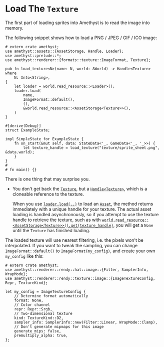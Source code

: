 # Load The `Texture`

The first part of loading sprites into Amethyst is to read the image into memory.

The following snippet shows how to load a PNG / JPEG / GIF / ICO image:

```rust,edition2018,no_run,noplaypen
# extern crate amethyst;
use amethyst::assets::{AssetStorage, Handle, Loader};
use amethyst::prelude::*;
use amethyst::renderer::{formats::texture::ImageFormat, Texture};

pub fn load_texture<N>(name: N, world: &World) -> Handle<Texture>
where
    N: Into<String>,
{
    let loader = world.read_resource::<Loader>();
    loader.load(
        name,
        ImageFormat::default(),
        (),
        &world.read_resource::<AssetStorage<Texture>>(),
    )
}

#[derive(Debug)]
struct ExampleState;

impl SimpleState for ExampleState {
    fn on_start(&mut self, data: StateData<'_, GameData<'_, '_>>) {
        let texture_handle = load_texture("texture/sprite_sheet.png", &data.world);
    }
}
#
# fn main() {}
```

There is one thing that may surprise you.

* You don't get back the [`Texture`][doc_tex], but a [`Handle<Texture>`][doc_tex_hd], which is a 
cloneable reference to the texture.

    When you use [`loader.load(..)`][doc_load] to load an [`Asset`][doc_asset], the method returns immediately with a unique handle for your texture. The actual asset loading is handled asynchronously, so if you attempt to use the texture handle to retrieve the texture, such as with [`world.read_resource::<AssetStorage<Texture>>()`][doc_read_resource][`.get(texture_handle)`][doc_asset_get], you will get a `None` until the `Texture` has finished loading.

The loaded texture will use nearest filtering, i.e. the pixels won't be interpolated.
If you want to tweak the sampling, you can change `ImageFormat::default()` to
`ImageFormat(my_config)`, and create your own `my_config` like this:

```rust,edition2018,no_run,noplaypen
# extern crate amethyst;
use amethyst::renderer::rendy::hal::image::{Filter, SamplerInfo, WrapMode};
use amethyst::renderer::rendy::texture::image::{ImageTextureConfig, Repr, TextureKind};

let my_config = ImageTextureConfig {
    // Determine format automatically
    format: None,
    // Color channel
    repr: Repr::Srgb,
    // Two-dimensional texture
    kind: TextureKind::D2,
    sampler_info: SamplerInfo::new(Filter::Linear, WrapMode::Clamp),
    // Don't generate mipmaps for this image
    generate_mips: false,
    premultiply_alpha: true,
};
```

[doc_asset]: https://docs.amethyst.rs/stable/amethyst_assets/trait.Asset.html
[doc_asset_get]: https://docs.amethyst.rs/stable/amethyst_assets/struct.AssetStorage.html#method.get
[doc_fmt_bmp]: https://docs.amethyst.rs/stable/amethyst_renderer/struct.BmpFormat.html
[doc_fmt_jpg]: https://docs.amethyst.rs/stable/amethyst_renderer/struct.JpgFormat.html
[doc_fmt_png]: https://docs.amethyst.rs/stable/amethyst_renderer/struct.PngFormat.html
[doc_fmt_tga]: https://docs.amethyst.rs/stable/amethyst_renderer/struct.TgaFormat.html
[doc_load]: https://docs.amethyst.rs/stable/amethyst_assets/struct.Loader.html#method.load
[doc_read_resource]: https://docs.amethyst.rs/stable/specs/world/struct.World.html#method.read_resource
[doc_ss]: https://docs.amethyst.rs/stable/amethyst_renderer/struct.SpriteSheet.html
[doc_tex]: https://docs.amethyst.rs/stable/amethyst_renderer/struct.Texture.html
[doc_tex_hd]: https://docs.amethyst.rs/stable/amethyst_assets/type.Handle.html
